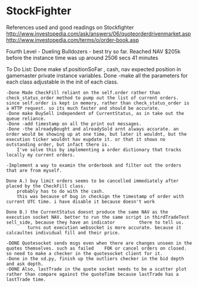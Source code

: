 # StockFighter
References used and good readings on Stockfighter 
http://www.investopedia.com/ask/answers/06/quoteorderdrivenmarket.asp
http://www.investopedia.com/terms/o/order-book.asp

Fourth Level - Dueling Bulldozers -
	best try so far. Reached NAV $205k before the instance time was up around 2506 secs 41 minutes

To Do List:
	Done make sf.positionSoFar , cash, nav expected position in gamemaster private instance variables.
	Done -make all the parameters for each class adjustable in the init of each class.

	-Done Made CheckFill reliant on the self.order rather than check_status_order method to pump out the list of current orders.
	since self.order is kept in memory, rather than check_status_order is a HTTP request. so its much faster and should be accurate.
	-Done make BuySell independent of CurrentStatus, as in take out the queue reliance.
	-Done -add timestamp on all the print out messages. 	
	-Done -the alreadyBought and alreadySold arnt always accurate. an order would be showing up at one time, but later it wouldnt, but the execution ticker wouldnt hav eupdate it. or that it shows no outstanding order, but infact there is. 
		I've solve this by implementing a order dictionary that tracks locally my current orders. 
	
	-Implement a way to examin the orderbook and filter out the orders that are from myself.

	Done A.) buy limit orders seems to be cancelled immediately after placed by the CheckFill class.
		probably has to do with the cash. 
		this was because of bug in checkign the timestamp of order with current UTC time. i have disable it because doesn't work

	Done B.) the CurrentStatus doesnt produce the same NAV as the execution socket NAV. better to run the same script in thirdTradeTest sell_side, because they have an indicator 		  there to tell us. 
			turns out execution websocket is more accurate. because it calcaultes individual fill and their price.

	-DONE Quotesocket sends msgs even when there are changes unseen in the quotes themselves. such as failed 	FOK or cancel orders on closed. so need to make a checker in the quotesocket client for it.
	-Done in the sd.py, finish up the outliers checker in the bid depth and ask depth.
	-DONE Also, lastTrade in the quote socket needs to be a scatter plot rather than compare against the quoteTime because lastTrade has a lastTrade time.